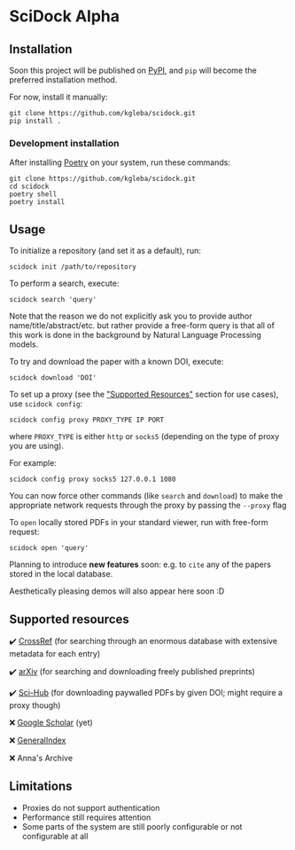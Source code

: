 # SciDock Alpha

## Installation

Soon this project will be published on [PyPI](https://pypi.org/), and `pip` will become the preferred installation method.

For now, install it manually:

```shell
git clone https://github.com/kgleba/scidock.git
pip install .
```

### Development installation

After installing [Poetry](https://python-poetry.org/docs/#installation) on your system, run these commands:

```shell
git clone https://github.com/kgleba/scidock.git
cd scidock
poetry shell
poetry install
```

## Usage

To initialize a repository (and set it as a default), run:

```shell
scidock init /path/to/repository
```

To perform a search, execute:

```shell
scidock search 'query'
```

Note that the reason we do not explicitly ask you to provide author name/title/abstract/etc. but rather provide a free-form query is that all of this work is done in the background by Natural Language Processing models.

To try and download the paper with a known DOI, execute:

```shell
scidock download 'DOI'
```

To set up a proxy (see the ["Supported Resources"](#supported-resources) section for use cases), use `scidock config`:

```shell
scidock config proxy PROXY_TYPE IP PORT
```

where `PROXY_TYPE` is either `http` or `socks5` (depending on the type of proxy you are using).

For example:

```shell
scidock config proxy socks5 127.0.0.1 1080
```

You can now force other commands (like `search` and `download`) to make the appropriate network requests through the proxy by passing the `--proxy` flag

To `open` locally stored PDFs in your standard viewer, run with free-form request:

```shell
scidock open 'query'
```

Planning to introduce **new features** soon: e.g. to `cite` any of the papers stored in the local database.

Aesthetically pleasing demos will also appear here soon :D

## Supported resources

✔️ [CrossRef](https://www.crossref.org/) (for searching through an enormous database with extensive metadata for each entry)

✔️ [arXiv](https://arxiv.org/) (for searching and downloading freely published preprints) 

✔️ [Sci-Hub](https://sci-hub.ru/) (for downloading paywalled PDFs by given DOI; might require a proxy though)

❌ [Google Scholar](https://scholar.google.com/) (yet)

❌ [GeneralIndex](https://archive.org/details/GeneralIndex)

❌ Anna's Archive

## Limitations

- Proxies do not support authentication
- Performance still requires attention
- Some parts of the system are still poorly configurable or not configurable at all